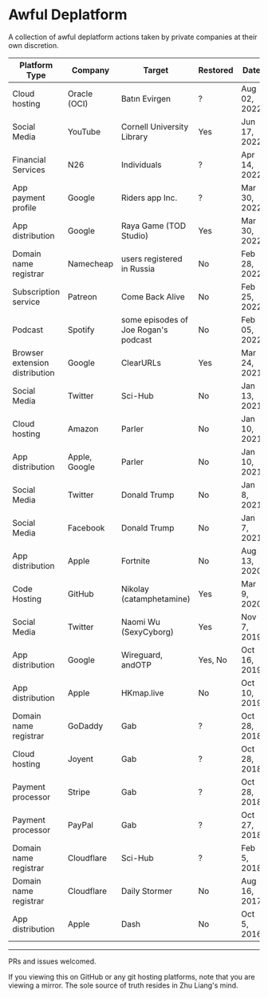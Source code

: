 # Awful Deplatform

A collection of awful deplatform actions taken by private companies at their own discretion.

| Platform Type | Company | Target | Restored | Date | Links |
| --- | --- | --- | --- | --- | --- |
| Cloud hosting | Oracle (OCI) | Batın Evirgen | ? | Aug 02, 2022 | https://batin.sh/blog/oracle-suspended-my-account/ <br /> https://news.ycombinator.com/item?id=32318498 |
| Social Media | YouTube | Cornell University Library | Yes | Jun 17, 2022 | https://susiebright.substack.com/p/terminated <br /> https://news.ycombinator.com/item?id=31810687 |
| Financial Services | N26 | Individuals | ? | Apr 14, 2022 | https://www.linkedin.com/feed/update/urn:li:activity:6923278757692637184/ |
| App payment profile | Google | Riders app Inc. | ? | Mar 30, 2022 | https://news.ycombinator.com/item?id=30861147 |
| App distribution | Google | Raya Game (TOD Studio) | Yes | Mar 30, 2022 | https://www.reddit.com/r/androiddev/comments/ts6jfg/google_has_terminated_our_developer_account_says/ <br /> https://news.ycombinator.com/item?id=30855065 |
| Domain name registrar | Namecheap | users registered in Russia | No | Feb 28, 2022 | https://news.ycombinator.com/item?id=30504812 |
| Subscription service | Patreon | Come Back Alive | No | Feb 25, 2022 | https://blog.patreon.com/on-the-removal-of-come-back-alive <br /> https://news.ycombinator.com/item?id=30465654 |
| Podcast | Spotify | some episodes of Joe Rogan's podcast | No | Feb 05, 2022 | https://www.jremissing.com/ <br /> https://news.ycombinator.com/item?id=30216740 |
| Browser extension distribution | Google | ClearURLs | Yes | Mar 24, 2021 | https://github.com/ClearURLs/Addon/issues/102 <br /> https://news.ycombinator.com/item?id=26564638 |
| Social Media | Twitter | Sci-Hub | No | Jan 13, 2021 | https://www.science.org/content/article/twitter-shuts-down-account-sci-hub-pirated-papers-website <br /> https://news.ycombinator.com/item?id=25779367 |
| Cloud hosting | Amazon | Parler | No | Jan 10, 2021 | https://www.bbc.com/news/technology-55615214 <br /> https://news.ycombinator.com/item?id=25726453 |
| App distribution | Apple, Google | Parler | No | Jan 10, 2021 | https://edition.cnn.com/2021/01/09/tech/parler-suspended-apple-app-store/index.html <br /> https://news.ycombinator.com/item?id=25706993 |
| Social Media | Twitter | Donald Trump | No | Jan 8, 2021 | https://blog.twitter.com/en_us/topics/company/2020/suspension <br /> https://news.ycombinator.com/item?id=25691912 |
| Social Media | Facebook | Donald Trump | No | Jan 7, 2021 | https://www.facebook.com/4/posts/10112681480907401/ <br /> https://news.ycombinator.com/item?id=25672461 |
| App distribution | Apple | Fortnite | No | Aug 13, 2020 | https://twitter.com/markgurman/status/1293984069722636288 <br /> https://news.ycombinator.com/item?id=24146902 |
| Code Hosting | GitHub | Nikolay (catamphetamine) | Yes | Mar 9, 2020 | https://medium.com/@catamphetamine/how-github-blocked-me-and-all-my-libraries-c32c61f061d3 <br /> https://news.ycombinator.com/item?id=22593595 |
| Social Media | Twitter | Naomi Wu (SexyCyborg)| Yes | Nov 7, 2019 | https://medium.com/@therealsexycyborg/shenzhen-tech-girl-naomi-wu-part-3-defunding-deplatforming-and-detention-140fed4b9554 <br /> https://news.ycombinator.com/item?id=21479341 |
| App distribution | Google | Wireguard, andOTP | Yes, No | Oct 16, 2019 | https://lists.zx2c4.com/pipermail/wireguard/2019-October/004596.html <br /> https://news.ycombinator.com/item?id=21268389 |
| App distribution | Apple | HKmap.live | No | Oct 10, 2019 | https://twitter.com/DylanByers/status/1182133441267003392 <br /> https://news.ycombinator.com/item?id=21210678 |
| Domain name registrar | GoDaddy | Gab | ? | Oct 28, 2018 | https://www.theverge.com/2018/10/28/18036520/gab-down-godaddy-domain-blocked <br /> https://news.ycombinator.com/item?id=18324415 |
| Cloud hosting | Joyent | Gab | ? | Oct 28, 2018 | https://www.theverge.com/2018/10/28/18034126/gab-social-network-stripe-joyent-deplatforming-hate-speech-pittsburgh-shooting <br /> https://news.ycombinator.com/item?id=18318788 |
| Payment processor | Stripe | Gab | ? | Oct 28, 2018 | https://www.theverge.com/2018/10/28/18034126/gab-social-network-stripe-joyent-deplatforming-hate-speech-pittsburgh-shooting |
| Payment processor | PayPal | Gab | ? | Oct 27, 2018 | https://www.theverge.com/2018/10/27/18032930/paypal-banned-gab-following-pittsburgh-shooting <br /> https://news.ycombinator.com/item?id=18317564 |
| Domain name registrar | Cloudflare | Sci-Hub | ? | Feb 5, 2018 | https://torrentfreak.com/cloudflare-terminates-service-to-sci-hub-domain-names-180205/ <br /> https://news.ycombinator.com/item?id=16310230 |
| Domain name registrar | Cloudflare | Daily Stormer | No | Aug 16, 2017 | https://blog.cloudflare.com/why-we-terminated-daily-stormer/ <br /> https://news.ycombinator.com/item?id=15031922 |
| App distribution | Apple | Dash | No | Oct 5, 2016 | https://blog.kapeli.com/apple-removed-dash-from-the-app-store <br /> https://news.ycombinator.com/item?id=12646919 |

---

PRs and issues welcomed.

If you viewing this on GitHub or any git hosting platforms, note that you are viewing a mirror. The sole source of truth resides in Zhu Liang's mind.
